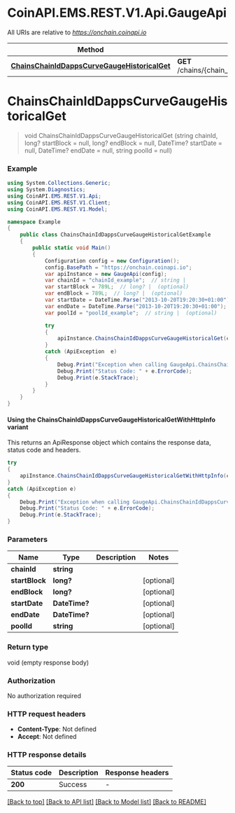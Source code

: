 # CoinAPI.EMS.REST.V1.Api.GaugeApi

All URIs are relative to *https://onchain.coinapi.io*

| Method | HTTP request | Description |
|--------|--------------|-------------|
| [**ChainsChainIdDappsCurveGaugeHistoricalGet**](GaugeApi.md#chainschainiddappscurvegaugehistoricalget) | **GET** /chains/{chain_id}/dapps/curve/gauge/historical |  |

<a name="chainschainiddappscurvegaugehistoricalget"></a>
# **ChainsChainIdDappsCurveGaugeHistoricalGet**
> void ChainsChainIdDappsCurveGaugeHistoricalGet (string chainId, long? startBlock = null, long? endBlock = null, DateTime? startDate = null, DateTime? endDate = null, string poolId = null)



### Example
```csharp
using System.Collections.Generic;
using System.Diagnostics;
using CoinAPI.EMS.REST.V1.Api;
using CoinAPI.EMS.REST.V1.Client;
using CoinAPI.EMS.REST.V1.Model;

namespace Example
{
    public class ChainsChainIdDappsCurveGaugeHistoricalGetExample
    {
        public static void Main()
        {
            Configuration config = new Configuration();
            config.BasePath = "https://onchain.coinapi.io";
            var apiInstance = new GaugeApi(config);
            var chainId = "chainId_example";  // string | 
            var startBlock = 789L;  // long? |  (optional) 
            var endBlock = 789L;  // long? |  (optional) 
            var startDate = DateTime.Parse("2013-10-20T19:20:30+01:00");  // DateTime? |  (optional) 
            var endDate = DateTime.Parse("2013-10-20T19:20:30+01:00");  // DateTime? |  (optional) 
            var poolId = "poolId_example";  // string |  (optional) 

            try
            {
                apiInstance.ChainsChainIdDappsCurveGaugeHistoricalGet(chainId, startBlock, endBlock, startDate, endDate, poolId);
            }
            catch (ApiException  e)
            {
                Debug.Print("Exception when calling GaugeApi.ChainsChainIdDappsCurveGaugeHistoricalGet: " + e.Message);
                Debug.Print("Status Code: " + e.ErrorCode);
                Debug.Print(e.StackTrace);
            }
        }
    }
}
```

#### Using the ChainsChainIdDappsCurveGaugeHistoricalGetWithHttpInfo variant
This returns an ApiResponse object which contains the response data, status code and headers.

```csharp
try
{
    apiInstance.ChainsChainIdDappsCurveGaugeHistoricalGetWithHttpInfo(chainId, startBlock, endBlock, startDate, endDate, poolId);
}
catch (ApiException e)
{
    Debug.Print("Exception when calling GaugeApi.ChainsChainIdDappsCurveGaugeHistoricalGetWithHttpInfo: " + e.Message);
    Debug.Print("Status Code: " + e.ErrorCode);
    Debug.Print(e.StackTrace);
}
```

### Parameters

| Name | Type | Description | Notes |
|------|------|-------------|-------|
| **chainId** | **string** |  |  |
| **startBlock** | **long?** |  | [optional]  |
| **endBlock** | **long?** |  | [optional]  |
| **startDate** | **DateTime?** |  | [optional]  |
| **endDate** | **DateTime?** |  | [optional]  |
| **poolId** | **string** |  | [optional]  |

### Return type

void (empty response body)

### Authorization

No authorization required

### HTTP request headers

 - **Content-Type**: Not defined
 - **Accept**: Not defined


### HTTP response details
| Status code | Description | Response headers |
|-------------|-------------|------------------|
| **200** | Success |  -  |

[[Back to top]](#) [[Back to API list]](../README.md#documentation-for-api-endpoints) [[Back to Model list]](../README.md#documentation-for-models) [[Back to README]](../README.md)

